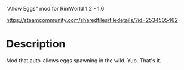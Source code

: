 "Allow Eggs" mod for RimWorld 1.2 - 1.6

https://steamcommunity.com/sharedfiles/filedetails/?id=2534505462

# Description
Mod that auto-allows eggs spawning in the wild. Yup. That's it.
